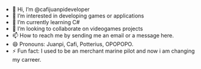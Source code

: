 - 👋 Hi, I’m @cafijuanpideveloper
- 👀 I’m interested in developing games or applications
- 🌱 I’m currently learning C#
- 💞️ I’m looking to collaborate on videogames projects
- 📫 How to reach me by sending me an email or a message here.
- 😄 Pronouns: Juanpi, Cafi, Potterius, OPOPOPO.
- ⚡ Fun fact: I used to be an merchant marine pilot and now i am changing my carreer.

<!---
cafijuanpideveloper/cafijuanpideveloper is a ✨ special ✨ repository because its `README.md` (this file) appears on your GitHub profile.
You can click the Preview link to take a look at your changes.
--->
